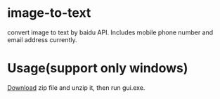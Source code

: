 # image-to-text
convert image to text by baidu API.  Includes mobile phone number and email address currently.

# Usage(support only windows)

[Download](https://github.com/broholens/image-to-text/blob/master/extractor.zip) zip file and unzip it, then run gui.exe.

